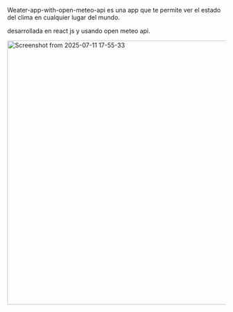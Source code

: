 Weater-app-with-open-meteo-api es una app que te permite ver el estado del clima en cualquier
lugar del mundo. 

desarrollada en react js y usando open meteo api.

<img width="823" height="608" alt="Screenshot from 2025-07-11 17-55-33" src="https://github.com/user-attachments/assets/d48da76d-856f-4172-ac5d-ea4753a5d606" />

